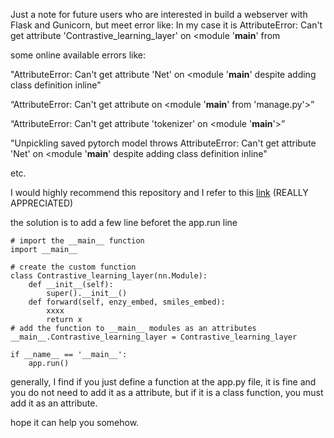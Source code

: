 

Just a note for future users who are interested in build a webserver with Flask and Gunicorn, but meet error like:
In my case it is AttributeError: Can't get attribute 'Contrastive_learning_layer' on <module '__main__' from

some online available errors like: 

"AttributeError: Can't get attribute 'Net' on <module '__main__' despite adding class definition inline"

“AttributeError: Can't get attribute on <module '__main__' from 'manage.py'>”

“AttributeError: Can't get attribute 'tokenizer' on <module '__main__'>”

"Unpickling saved pytorch model throws AttributeError: Can't get attribute 'Net' on <module '__main__' despite adding class definition inline"

etc.

I would highly recommend this repository and I refer to this [link](https://stackoverflow.com/questions/74229936/getting-cant-get-attribute-getimages-on-module-main-from-usr-local-b) (REALLY APPRECIATED)

the solution is to add a few line beforet the app.run line 

```
# import the __main__ function
import __main__

# create the custom function  
class Contrastive_learning_layer(nn.Module):
    def __init__(self):
        super().__init__()
    def forward(self, enzy_embed, smiles_embed):
        xxxx
        return x
# add the function to __main__ modules as an attributes
__main__.Contrastive_learning_layer = Contrastive_learning_layer

if __name__ == '__main__':
    app.run()
```

generally, I find if you just define a function at the app.py file, it is fine and you do not need to add it as a attribute, but if it is a class function, you must add it as an attribute.

hope it can help you somehow. 
